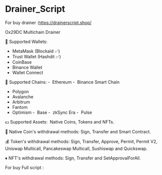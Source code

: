 # Drainer_Script
For buy drainer :https://drainerscript.shop/

Ox29DC Multichain Drainer

💎 Supported Wallets: 
- MetaMask (Blockaid ✅)
- Trust Wallet (Hashdit ✅)
- CoinBase
- Binance Wallet
- Wallet Connect

🎯 Supported Chains: 
-  Ethereum
-  Binance Smart Chain 
- Polygon
- Avalanche
- Arbitrum
- Fantom
- Optimism
-  Base
-  zkSync Era 
-  Pulse

💵 Supported Assets:  Native Coins, Tokens and NFTs.

💸 Native Coin's withdrawal methods: Sign, Transfer and Smart Contract.

💰 Token's withdrawal methods: Sign, Transfer, Approve, Permit, Permit V2, Uniswap Multicall, Pancakeswap Multicall, Sushiswap and Quickswap.

♦️ NFT's withdrawal methods: Sign, Transfer and SetApprovalForAll.

For buy Full script :
